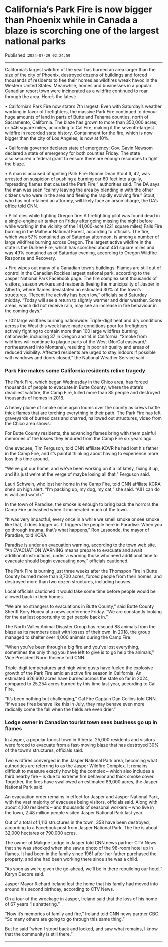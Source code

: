# California’s Park Fire is now bigger than Phoenix while in Canada a blaze is scorching one of the largest national parks

Published :`2024-07-29 02:24:59`

---

California’s largest wildfire of the year has burned an area larger than the size of the city of Phoenix, destroyed dozens of buildings and forced thousands of residents to flee their homes as wildfires wreak havoc in the Western United States. Meanwhile, homes and businesses in a popular Canadian resort town were incinerated as a wildfire continued to roar through the area. Here’s the latest:

• California’s Park Fire now state’s 7th largest: Even with Saturday’s weather working in favor of firefighters, the massive Park Fire continued to devour huge amounts of land in parts of Butte and Tehama counties, north of Sacramento, California. The blaze has grown to more than 350,000 acres, or 546 square miles, according to Cal Fire, making it the seventh-largest wildfire in recorded state history. Containment for the fire, which is now bigger than the city of Los Angeles, is now at 10%.

• California governor declares state of emergency: Gov. Gavin Newsom declared a state of emergency for both counties Friday. The state also secured a federal grant to ensure there are enough resources to fight the blaze.

• A man is accused of igniting Park Fire: Ronnie Dean Stout II, 42, was arrested on suspicion of pushing a burning car 60 feet into a gully, “spreading flames that caused the Park Fire,” authorities said. The DA says the man was seen “calmly leaving the area by blending in with the other citizens who were in the area and fleeing the rapidly evolving fire.” Stout, who has not retained an attorney, will likely face an arson charge, the DA’s office told CNN.

• Pilot dies while fighting Oregon fire: A firefighting pilot was found dead in a single-engine air tanker on Friday after going missing the night before while working in the vicinity of the 141,000-acre (221 square miles) Falls Fire burning in the Malheur National Forest, according to officials. The fire, which was 57% contained as of Saturday afternoon, is among a number of large wildfires burning across Oregon. The largest active wildfire in the state is the Durkee Fire, which has scorched about 451 square miles and was 49% contained as of Saturday evening, according to Oregon Wildfire Response and Recovery.

• Fire wipes out many of a Canadian town’s buildings: Flames are still out of control in the Canadian Rockies largest national park, according to the Jasper National Park Facebook page. The fire complex sent thousands of visitors, season workers and residents fleeing the municipality of Jasper in Alberta, where flames devastated an estimated 30% of the town’s structures. “Recent fire activity has been low,” officials said Saturday midday. “Today will see a return to slightly warmer and drier weather. Some areas, which did not receive rain, may see an increase in fire behaviour in the coming days.”

• 102 large wildfires burning nationwide: Triple-digit heat and dry conditions across the West this week have made conditions poor for firefighters actively fighting to contain more than 100 large wildfires burning nationwide, including 37 in Oregon and 14 in California. “Smoke from wildfires will continue to plague parts of the West (NorCal eastward/ northeastward into Montana), resulting in poor air quality and areas of reduced visibility. Affected residents are urged to stay indoors if possible with windows and doors closed,” the National Weather Service said.

### Park Fire makes some California residents relive tragedy

The Park Fire, which began Wednesday in the Chico area, has forced thousands of people to evacuate in Butte County, where the state’s deadliest wildfire, the Camp Fire, killed more than 85 people and destroyed thousands of homes in 2018.

A heavy plume of smoke once again looms over the county as crews battle thick flames that are torching everything in their path. The Park Fire has left graveyards of burned cars and charred, hallowed out structures, video from the Chico area shows.

For Butte County residents, the advancing flames bring with them painful memories of the losses they endured from the Camp Fire six years ago.

One evacuee, Tim Ferguson, told CNN affiliate KOVR he had lost his father in the Camp Fire, and it’s painful thinking about having to experience more loss this time around.

“We’ve got our home, and we’ve been working on it a lot lately, fixing it up, and it’s just we’re at the verge of maybe losing all that,” Ferguson said.

Lauri Schwein, who lost her home in the Camp Fire, told CNN affiliate KCRA she’s on high alert. “I’m packing up, my dog, my cat,” she said. “All I can do is wait and watch.”

In the town of Paradise, the smoke is enough to bring back the horrors the Camp Fire unleashed when it incinerated much of the town.

“It was very impactful, every once in a while we smell smoke or see smoke like that, it does trigger us. It triggers the people here in Paradise. When you go through trauma, that’s what happens,” Ron Lassonde, the mayor of Paradise, told KCRA.

Paradise is under an evacuation warning, according to the town web site. “An EVACUATION WARNING means prepare to evacuate and await additional instructions, under a warning those who need additional time to evacuate should begin evacuating now,” officials cautioned.

The Park Fire is burning just three weeks after the Thomspon Fire in Butte County burned more than 3,700 acres, forced people from their homes, and destroyed more than two dozen structures, including houses.

Local officials cautioned it would take some time before people would be allowed back in their homes.

“We are no strangers to evacuations in Butte County,” said Butte County Sheriff Kory Honea at a news conference Friday. “We are constantly looking for the earliest opportunity to get people back in.”

The North Valley Animal Disaster Group has rescued 88 animals from the blaze as its members dealt with losses of their own. In 2018, the group managed to shelter over 4,000 animals during the Camp Fire.

“When you’ve been through a big fire and you’ve lost everything, sometimes the only thing you have left to give is to go help the animals,” Vice President Norm Rosene told CNN.

Triple-digit temperatures and high wind gusts have fueled the explosive growth of the Park Fire amid an active fire season in California. An estimated 626,600 acres have burned across the state so far in 2024, compared to 25,254 acres burned by this time last year, according to Cal Fire.

“It’s been nothing but challenging,” Cal Fire Captain Dan Collins told CNN. “If we see fires behave like this in July, they may behave even more radically come the fall when the fields are even drier.”

### Lodge owner in Canadian tourist town sees business go up in flames

In Jasper, a popular tourist town in Alberta, 25,000 residents and visitors were forced to evacuate from a fast-moving blaze that has destroyed 30% of the town’s structures, officials said.

Two wildfires converged in the Jasper National Park area, becoming what authorities are referring to as the Jasper Wildfire Complex. It remains difficult to measure exactly how big the complex – which also includes a third nearby fire – is due to extreme fire behavior and thick smoke cover. Together, the fires have swallowed an estimated 89,000 acres, the Jasper National Park said.

An evacuation order remains in effect for Jasper and Jasper National Park, with the vast majority of evacuees being visitors, officials said. Along with about 4,100 residents – and thousands of seasonal workers – who live in the town, 2.48 million people visited Jasper National Park last year.

Out of a total of 1,113 structures in the town, 358 have been destroyed, according to a Facebook post from Jasper National Park. The fire is about 32,000 hectares or 790,000 acres.

The owner of Maligne Lodge in Jasper told CNN news partner CTV News that she was shocked when she saw a photo of the 98-room hotel up in flames. It had been in the family since 1961 after her father purchased the property, and she had been working there since she was a child.

“As soon as we’re given the go-ahead, we’ll be in there rebuilding our hotel,” Karyn Decore said.

Jasper Mayor Richard Ireland lost the home that his family had moved into around his second birthday, according to CTV News.

On a tour of the wreckage in Jasper, Ireland said that the loss of his home of 67 years “is shattering.”

“Now it’s memories of family and fire,” Ireland told CNN news partner CBC. “So many others are going to go through this same thing.”

But he said “when I stood back and looked, and saw what remains, I know that the community is still there.”

---

